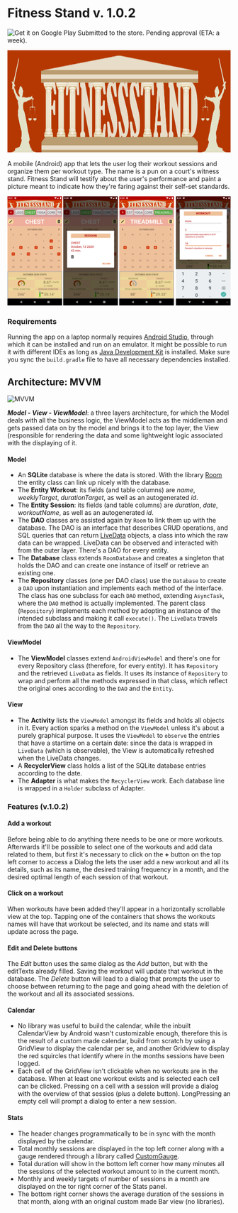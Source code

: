 # Fitness Stand v. 1.0.2
![Get it on Google Play](https://lh3.googleusercontent.com/cjsqrWQKJQp9RFO7-hJ9AfpKzbUb_Y84vXfjlP0iRHBvladwAfXih984olktDhPnFqyZ0nu9A5jvFwOEQPXzv7hr3ce3QVsLN8kQ2Ao=s0)
Submitted to the store. Pending approval (ETA: a week).

<p align="center">
  <img width="1024" height="230" src="https://github.com/Marcellofabbri/fitnessStand_Android/blob/master/app/src/main/res/drawable/fitness_stand_logo_justice.png">
</p>

A mobile (Android) app that lets the user log their workout sessions and organize them per workout type. The name is a pun on a court's witness stand. Fitness Stand will testify about the user's performance and paint a picture meant to indicate how they're faring against their self-set standards.


![screenshots](https://github.com/Marcellofabbri/fitnessStand_Android/blob/master/app/src/main/res/drawable/github_screenshots.png)

### Requirements
Running the app on a laptop normally requires [Android Studio](https://developer.android.com/studio), through which it can be installed and run on an emulator. It might be possible to run it with different IDEs as long as [Java Development Kit](https://www.oracle.com/java/technologies/javase-downloads.html) is installed.
Make sure you sync the ```build.gradle``` file to have all necessary dependencies installed.

## Architecture: MVVM
![MVVM](https://developer.android.com/topic/libraries/architecture/images/final-architecture.png)

***Model - View - ViewModel***: a three layers architecture, for which the Model deals with all the business logic, the ViewModel acts as the middleman and gets passed data on by the model and brings it to the top layer, the View (responsible for rendering the data and some lightweight logic associated with the displaying of it.

#### Model
- An **SQLite** database is where the data is stored. With the library [Room](https://developer.android.com/topic/libraries/architecture/room?gclid=CjwKCAjw_qb3BRAVEiwAvwq6VopJnuUQOQsDU4eT8mHioF8-izRbMVO6vVOBxM02_pTzZDK086uzihoCbQMQAvD_BwE&gclsrc=aw.ds) the entity class can link up nicely with the database.
- The **Entity Workout**: its fields (and table columns) are _name_, _weeklyTarget_, _durationTarget_, as well as an autogenerated _id_.
- The **Entity Session**: its fields (and table columns) are _duration_, _date_, _workoutName_, as well as an autogenerated _id_.
- The **DAO** classes are assisted again by ```Room``` to link them up with the database. The DAO is an interface that describes CRUD operations, and SQL queries that can return [LiveData](https://developer.android.com/topic/libraries/architecture/livedata) objects, a class into which the raw data can be wrapped. LiveData can be observed and interacted with from the outer layer. There's a DAO for every entity.
- The **Database** class extends ```RoomDatabase``` and creates a singleton that holds the DAO and can create one instance of itself or retrieve an existing one.
- The **Repository** classes (one per DAO class) use the ```Database``` to create a ```DAO``` upon instantiation and implements each method of the interface. The class has one subclass for each ```DAO``` method, extending ```AsyncTask```, where the ```DAO``` method is actually implemented. The parent class (```Repository```) implements each method by adopting an instance of the intended subclass and making it call ```execute()```. The ```LiveData``` travels from the ```DAO``` all the way to the ```Repository```.

#### ViewModel
- The **ViewModel** classes extend ```AndroidViewModel``` and there's one for every Repository class (therefore, for every entity). It has ```Repository``` and the retrieved ```LiveData``` as fields. It uses its instance of ```Repository``` to wrap and perform all the methods expressed in that class, which reflect the original ones according to the ```DAO``` and the ```Entity```.

#### View
- The **Activity** lists the ```ViewModel``` amongst its fields and holds all objects in it. Every action sparks a method on the ```ViewModel``` unless it's about a purely graphical purpose. It uses the ```ViewModel``` to ```observe``` the entries that have a startime on a certain date: since the data is wrapped in ```LiveData``` (which is observable), the View is automatically refreshed when the LiveData changes.
- A **RecyclerView** class holds a list of the SQLite database entries according to the date.
- The **Adapter** is what makes the ```RecyclerView``` work. Each database line is wrapped in a ```Holder``` subclass of Adapter.

### Features (v.1.0.2)
#### Add a workout
Before being able to do anything there needs to be one or more workouts. Afterwards it'll be possible to select one of the workouts and add data related to them, but first it's necessary to click on the **+** button on the top left corner to access a Dialog the lets the user add a new workout and all its details, such as its name, the desired training frequency in a month, and the desired optimal length of each session of that workout.
#### Click on a workout
When workouts have been added they'll appear in a horizontally scrollable view at the top. Tapping one of the containers that shows the workouts names will have that workout be selected, and its name and stats will update across the page.
#### Edit and Delete buttons
The *Edit* button uses the same dialog as the *Add* button, but with the editTexts already filled. Saving the workout will update that workout in the database.
The *Delete* button will lead to a dialog that prompts the user to choose between returning to the page and going ahead with the deletion of the workout and all its associated sessions.
#### Calendar
- No library was useful to build the calendar, while the inbuilt CalendarView by Android wasn't customizable enough, therefore this is the result of a custom made calendar, build from scratch by using a GridView to display the calendar per se, and another Gridview to display the red squircles that identify where in the months sessions have been logged.
- Each cell of the GridView isn't clickable when no workouts are in the database. When at least one workout exists and is selected each cell can be clicked. Pressing on a cell with a session will provide a dialog with the overview of that sessios (plus a delete button). LongPressing an empty cell will prompt a dialog to enter a new session.
#### Stats
- The header changes programmatically to be in sync with the month displayed by the calendar.
- Total monthly sessions are displayed in the top left corner along with a gauge rendered through a library called [CustomGauge](https://github.com/pkleczko/CustomGauge).
- Total duration will show in the bottom left corner how many minutes all the sessions of the selected workout amount to in the current month.
- Monthly and weekly targets of number of sessions in a month are displayed on the tor right corner of the Stats panel.
- The bottom right corner shows the average duration of the sessions in that month, along with an original custom made Bar view (no libraries).
